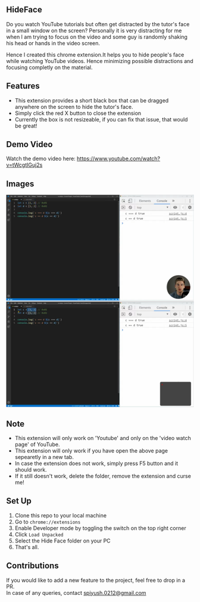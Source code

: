 ## HideFace
Do you watch YouTube tutorials but often get distracted by the tutor's face in a small window on the screen? Personally it is very distracting for me when I am trying to focus on the video and some guy is randomly shaking his head or hands in the video screen. 

Hence I created this chrome extension.It helps you to hide people's face while watching YouTube videos. Hence minimizing possible distractions and focusing completly on the material.

## Features

* This extension provides a short black box that can be dragged anywhere on the screen to hide the tutor's face.  
* Simply click the red X button to close the extension  
* Currently the box is not resizeable, if you can fix that issue, that would be great!

## Demo Video

Watch the demo video here: https://www.youtube.com/watch?v=tWcgtIGuj2s

## Images

![Image 1](https://github.com/spiyush0212/HideFace/blob/main/images/ss1.png)  
![Image 2](https://github.com/spiyush0212/HideFace/blob/main/images/ss2.png)  


## Note

* This extension will only work on 'Youtube' and only on the 'video watch page' of YouTube.  
* This extension will only work if you have open the above page sepearetly in a new tab.  
* In case the extension does not work, simply press F5 button and it should work.
* If it still doesn't work, delete the folder, remove the extension and curse me!

## Set Up

1. Clone this repo to your local machine
2. Go to `chrome://extensions`
3. Enable Developer mode by toggling the switch on the top right corner
4. Click `Load Unpacked`
5. Select the Hide Face folder on your PC
6. That's all. 

## Contributions
If you would like to add a new feature to the project, feel free to drop in a PR.  
In case of any queries, contact spiyush.0212@gmail.com
